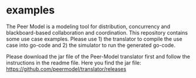 # examples
The Peer Model is a modeling tool for distribution, concurrency and blackboard-based collaboration and coordination. 
This repository contains some use case examples.
Please use 1) the translator to compile the use case into go-code and 2) the simulator to run the generated go-code.


Please download the jar file of the Peer-Model translator first and follow the instructions in the readme file.
Here you find the jar file: https://github.com/peermodel/translator/releases
